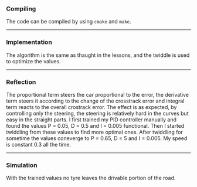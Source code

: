 ### Compiling

The code can be compiled by using `cmake` and `make`.

---
### Implementation

The algorithm is the same as thaught in the lessons, and the twiddle is used to optimize the values.

---
### Reflection

The proportional term steers the car proportional to the error, the derivative term steers it according to the change of the crosstrack error and integral term reacts to the overall crostrack error. The effect is as expected, by controlling only the steering, the steering is relatively hard in the curves but easy in the straight parts. I first trained my PID controller manually and found the values P = 0.05, D = 0.5 and I = 0.005 functional. Then I started twiddling from these values to find more optimal ones. After twiddling for sometime the values coneverge to P = 0.65, D = 5 and I = 0.005. My speed is constant 0.3 all the time.

---
### Simulation

With the trained values no tyre leaves the drivable portion of the road.
